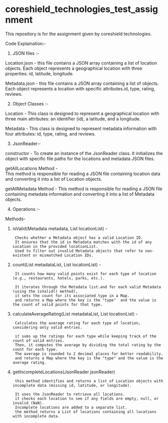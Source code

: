 # coreshield_technologies_test_assignment
This repository is for the assignment given by coreshield technologies.

Code Explaination:-

1. JSON files :-

  Location.json -
                this file contains a JSON array containing a list of location objects. Each object represents a geographical location with three properties: id, latitude, longitude.

  Metadata.json -
                this file contains a JSON array containing a list of objects. Each object represents a location with specific attributes.id, type, rating, reviews.

2. Object Classes :-

 Location -
             This class is designed to represent a geographical location with three main attributes: an identifier (id), a latitude, and a longitude.

 Metadata -
            This class is designed to represent metadata information with four attributes: id, type, rating, and reviews.

3. JsonReader:-

 constructor - 
                 To create an instance of the JsonReader class. 
                 It initializes the object with specific file paths for the locations and metadata JSON files.

 getAllLocations Method -   
                This method is responsible for reading a JSON file containing location data and converting it into a list of Location objects.

 getAllMetadata Method -
                 This method is responsible for reading a JSON file containing metadata information and converting it into a list of Metadata objects.

4. Operations :-

Methods-
1. isValid(Metadata metadata, List<Location> locationList) -
         
        Checks whether a Metadata object has a valid Location ID. 
        It ensures that the id in Metadata matches with the id of any Location in the provided locationList.
        Used to filter out invalid Metadata objects that refer to non-existent or mismatched Location IDs.

2. count(List<Metadata> metadataList, List<Location> locationList) -
        
        It counts how many valid points exist for each type of location (e.g., restaurants, hotels, parks, etc.).
        
        It iterates through the Metadata list.and for each valid Metadata (using the isValid() method),
        it sets the count for its associated type in a Map.
        and returns a Map where the key is the "type"  and the value is the count of valid points for that type.

3. calculateAverageRating(List<Metadata> metadataList, List<Location> locationList) -

        Calculates the average rating for each type of location, considering only valid entries.

        it sums up the ratings for each type while keeping track of the count of valid entries.
        Then, it computes the average by dividing the total rating by the count for each type.
        The average is rounded to 2 decimal places for better readability.
        and returns a Map where the key is the "type" and the value is the average rating.

4. getIncompleteLocations(JsonReader jsonReader)

        this method identifies and returns a list of Location objects with incomplete data (missing id, latitude, or longitude).
        
        It uses the JsonReader to retrieve all locations.
        it checks each location to see if any fields are empty, null, or invalid (NaN).
        Incomplete locations are added to a separate list.
        the method returns a List of locations containing all locations with incomplete data.
